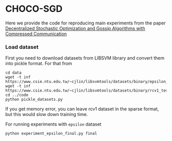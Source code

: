 # CHOCO-SGD

Here we provide the code for reproducing main experiments from the paper [Decentralized Stochastic Optimization and Gossip Algorithms with Compressed Communication](https://arxiv.org/abs/1902.00340)

### Load dataset

First you need to download datasets from LIBSVM library and convert them into pickle format. For that from
```
cd data
wget -t inf https://www.csie.ntu.edu.tw/~cjlin/libsvmtools/datasets/binary/epsilon_normalized.bz2
wget -t inf https://www.csie.ntu.edu.tw/~cjlin/libsvmtools/datasets/binary/rcv1_test.binary.bz2
cd ../code
python pickle_datasets.py
```
If you get memory error, you can leave rcv1 dataset in the sparse format, but this would slow down training time.


For running experiments with `epsilon` dataset
```
python experiment_epsilon_final.py final
```
